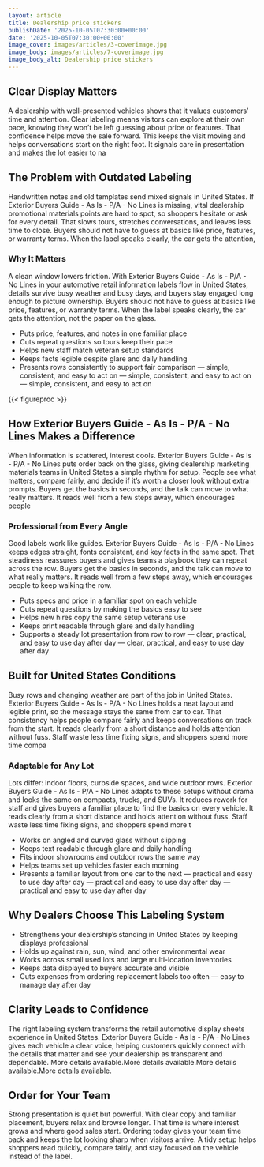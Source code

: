 ```yaml
---
layout: article
title: Dealership price stickers
publishDate: '2025-10-05T07:30:00+00:00'
date: '2025-10-05T07:30:00+00:00'
image_cover: images/articles/3-coverimage.jpg
image_body: images/articles/7-coverimage.jpg
image_body_alt: Dealership price stickers
---
```



## Clear Display Matters
A dealership with well-presented vehicles shows that it values customers’ time and attention. Clear labeling means visitors can explore at their own pace, knowing they won’t be left guessing about price or features. That confidence helps move the sale forward. This keeps the visit moving and helps conversations start on the right foot. It signals care in presentation and makes the lot easier to na

## The Problem with Outdated Labeling
Handwritten notes and old templates send mixed signals in United States. If Exterior Buyers Guide - As Is - P/A - No Lines is missing, vital dealership promotional materials points are hard to spot, so shoppers hesitate or ask for every detail. That slows tours, stretches conversations, and leaves less time to close. Buyers should not have to guess at basics like price, features, or warranty terms. When the label speaks clearly, the car gets the attention,

### Why It Matters
A clean window lowers friction. With Exterior Buyers Guide - As Is - P/A - No Lines in your automotive retail information labels flow in United States, details survive busy weather and busy days, and buyers stay engaged long enough to picture ownership. Buyers should not have to guess at basics like price, features, or warranty terms. When the label speaks clearly, the car gets the attention, not the paper on the glass.

- Puts price, features, and notes in one familiar place
- Cuts repeat questions so tours keep their pace
- Helps new staff match veteran setup standards
- Keeps facts legible despite glare and daily handling
- Presents rows consistently to support fair comparison — simple, consistent, and easy to act on — simple, consistent, and easy to act on — simple, consistent, and easy to act on

{{< figureproc >}}

## How Exterior Buyers Guide - As Is - P/A - No Lines Makes a Difference
When information is scattered, interest cools. Exterior Buyers Guide - As Is - P/A - No Lines puts order back on the glass, giving dealership marketing materials teams in United States a simple rhythm for setup. People see what matters, compare fairly, and decide if it’s worth a closer look without extra prompts.  Buyers get the basics in seconds, and the talk can move to what really matters.  It reads well from a few steps away, which encourages people

### Professional from Every Angle
Good labels work like guides. Exterior Buyers Guide - As Is - P/A - No Lines keeps edges straight, fonts consistent, and key facts in the same spot. That steadiness reassures buyers and gives teams a playbook they can repeat across the row.  Buyers get the basics in seconds, and the talk can move to what really matters.  It reads well from a few steps away, which encourages people to keep walking the row.

- Puts specs and price in a familiar spot on each vehicle
- Cuts repeat questions by making the basics easy to see
- Helps new hires copy the same setup veterans use
- Keeps print readable through glare and daily handling
- Supports a steady lot presentation from row to row — clear, practical, and easy to use day after day — clear, practical, and easy to use day after day

## Built for United States Conditions
Busy rows and changing weather are part of the job in United States. Exterior Buyers Guide - As Is - P/A - No Lines holds a neat layout and legible print, so the message stays the same from car to car. That consistency helps people compare fairly and keeps conversations on track from the start. It reads clearly from a short distance and holds attention without fuss. Staff waste less time fixing signs, and shoppers spend more time compa

### Adaptable for Any Lot
Lots differ: indoor floors, curbside spaces, and wide outdoor rows. Exterior Buyers Guide - As Is - P/A - No Lines adapts to these setups without drama and looks the same on compacts, trucks, and SUVs. It reduces rework for staff and gives buyers a familiar place to find the basics on every vehicle. It reads clearly from a short distance and holds attention without fuss. Staff waste less time fixing signs, and shoppers spend more t

- Works on angled and curved glass without slipping
- Keeps text readable through glare and daily handling
- Fits indoor showrooms and outdoor rows the same way
- Helps teams set up vehicles faster each morning
- Presents a familiar layout from one car to the next — practical and easy to use day after day — practical and easy to use day after day — practical and easy to use day after day

## Why Dealers Choose This Labeling System
- Strengthens your dealership’s standing in United States by keeping displays professional
- Holds up against rain, sun, wind, and other environmental wear
- Works across small used lots and large multi-location inventories
- Keeps data displayed to buyers accurate and visible
- Cuts expenses from ordering replacement labels too often — easy to manage day after day

## Clarity Leads to Confidence
The right labeling system transforms the retail automotive display sheets experience in United States. Exterior Buyers Guide - As Is - P/A - No Lines gives each vehicle a clear voice, helping customers quickly connect with the details that matter and see your dealership as transparent and dependable. More details available.More details available.More details available.More details available.

## Order for Your Team
Strong presentation is quiet but powerful. With clear copy and familiar placement, buyers relax and browse longer. That time is where interest grows and where good sales start.  Ordering today gives your team time back and keeps the lot looking sharp when visitors arrive.  A tidy setup helps shoppers read quickly, compare fairly, and stay focused on the vehicle instead of the label.

